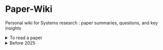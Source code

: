 # Paper-Wiki
Personal wiki for Systems research : paper summaries, questions, and key insights

<details>
 <summary> To read a paper</summary>
 - Aim to read 2 papers per week (1 paper for holiday season)
- Read widely in Systems / upto 5 recent years  
- from : SOSP, OSDI, SIGCOMM // ASPLOS, NSDI, MICRO //
</details>

<details>
 <summary>Before 2025</summary>

- ASPLOS / Benchmarking, Analysis, and Optimization of Serverless Function Snapshots
  
- ATC / FaaSNet: Scalable and Fast Provisioning of Custom Serverless Container Runtimes at Alibaba Cloud Function Compute
- ATC / SOCK: Rapid Task Provisioning with Serverless-Optimized Containers
- ATC / Serverless in the Wild: Characterizing and Optimizing the Serverless Workload at a Large Cloud Provider
  
- EUROSYS / Parallelizing Packet Processing in Container Overlay Networks
- EUROSYS / Replayable Execution Optimized for Page Sharing for a Managed Runtime Environment
- EUROSYS / SEUSS: skip redundant paths to make serverless fast
- EUROSYS / Shared address translation revisited
  
- MICRO / Architectural Implications of Function-as-a-Service Computing
  
- Middleware / Prebaking Functions to Warm the Serverless Cold Start
  
- OSDI / Coordinated and Efficient Huge Page Management with Ingens
  
- PLDI / Tile Size Selection Using Cache Organization and Data Layout
  
- PLOS / FlashCube: Fast Provisioning of Serverless Functions with Streamlined Container Runtimes
  
- SAC / Memory Efficient Fork-based Checkpointing Mechanism for In-Memory Database Systems
  
- SYSTOR / MEGA: Overcoming Traditional Problems with OS Huge Page Management
  
- UCC / Cold Start Influencing Factors in Function as a Service
  
- journal / Reducing Minor Page Fault Overheads through Enhanced Page Walker

</details>
